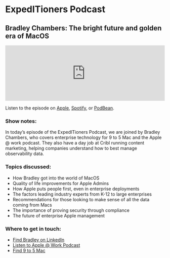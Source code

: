# ExpedITioners Podcast
## Bradley Chambers: The bright future and golden era of MacOS

<iframe allow="autoplay *; encrypted-media *; fullscreen *; clipboard-write" frameborder="0" height="175" style="width:100%;max-width:660px;overflow:hidden;background:transparent;" sandbox="allow-forms allow-popups allow-same-origin allow-scripts allow-storage-access-by-user-activation allow-top-navigation-by-user-activation" src="https://embed.podcasts.apple.com/us/podcast/bradley-chambers-the-bright-future-and-golden-era-of-macos/id1641183838?i=1000621184125"></iframe>

Listen to the episode on [Apple](https://podcasts.apple.com/us/podcast/bradley-chambers-the-bright-future-and-golden-era-of-macos/id1641183838?i=1000621184125), [Spotify](https://open.spotify.com/episode/02Sah2dTmPEeGqxFcunIUm?si=4vj2BRaIRbiQJ1-ra-lKng), or [PodBean](https://www.podbean.com/ew/pb-derbt-1457407).

### Show notes: 

In today’s episode of the ExpedITioners Podcast, we are joined by Bradley Chambers, who covers enterprise technology for 9 to 5 Mac and the Apple @ work podcast. They also have a day job at Cribl running content marketing, helping companies understand how to best manage observability data. 

### Topics discussed:

- How Bradley got into the world of MacOS
- Quality of life improvements for Apple Admins
- How Apple puts people first, even in enterprise deployments
- The factors leading industry experts from K-12 to large enterprises
- Recommendations for those looking to make sense of all the data coming from Macs
- The importance of proving security through compliance
- The future of enterprise Apple management

### Where to get in touch:

- [Find Bradley on LinkedIn](https://www.linkedin.com/in/chambersbradley/)
- [Listen to Apple @ Work Podcast](https://9to5mac.com/guides/apple-work-podcast/)
- [Find 9 to 5 Mac](https://9to5mac.com/)

<meta name="category" value="podcasts">
<meta name="authorGitHubUsername" value="zwass">
<meta name="authorFullName" value="Zach Wasserman">
<meta name="publishedOn" value="2022-07-20">
<meta name="articleTitle" value="ExpedITioners podcast with Bradley Chambers">
<meta name="articleImageUrl" value="../website/assets/images/articles/expeditioners-podcast-ep1-1600x900@2x.png">

